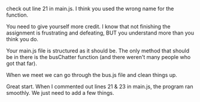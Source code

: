 check out line 21 in main.js. I think you used the wrong name for the function.

You need to give yourself more credit. I know that not finishing the assignment is frustrating and defeating, BUT you understand more than you think you do.

Your main.js file is structured as it should be. The only method that should be in there is the busChatter function (and there weren't many people who got that far). 

When we meet we can go through the bus.js file and clean things up. 

Great start. When I commented out lines 21 & 23 in main.js, the program ran smoothly. We just need to add a few things. 
